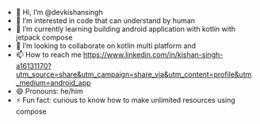 - 👋 Hi, I’m @devkishansingh
- 👀 I’m interested in code that can understand by human 
- 🌱 I’m currently learning building android application with kotlin with jetpack compose 
- 💞️ I’m looking to collaborate on kotlin multi platform and 
- 📫 How to reach me https://www.linkedin.com/in/kishan-singh-a16131170?utm_source=share&utm_campaign=share_via&utm_content=profile&utm_medium=android_app
- 😄 Pronouns: he/him
- ⚡ Fun fact: curious to know how to make unlimited resources using compose 

<!---
devkishansingh/devkishansingh is a ✨ special ✨ repository because its `README.md` (this file) appears on your GitHub profile.
You can click the Preview link to take a look at your changes.
--->
